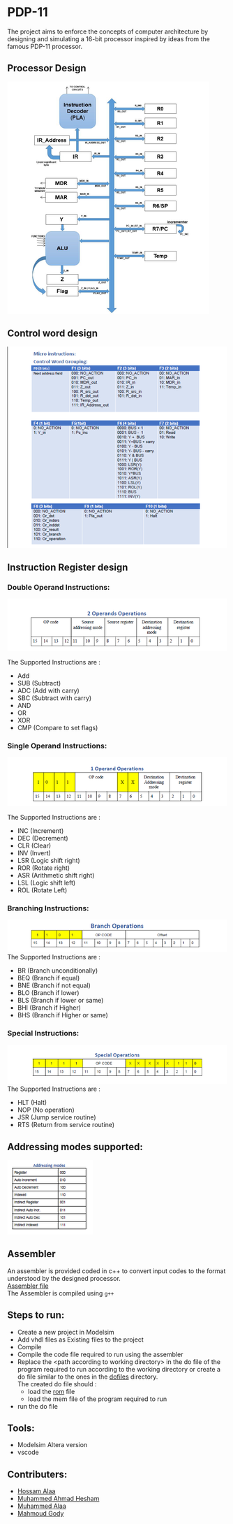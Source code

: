 # PDP-11
The project aims to enforce the concepts of computer architecture by designing and simulating a 16-bit processor inspired by ideas from the famous PDP-11 processor.

## Processor Design

![Processor Design](Figures/Processor_design.png)

## Control word design
![Control Word](Figures/ControlWord.png)

## Instruction Register design
### Double Operand Instructions:
![double](Figures/Double_IR.png)

The Supported Instructions are :
- Add 
- SUB (Subtract)
- ADC (Add with carry)
- SBC (Subtract with carry)
- AND 
- OR
- XOR
- CMP (Compare to set flags)

### Single Operand Instructions:
![Single](Figures/Single_IR.png)

The Supported Instructions are :
- INC (Increment)
- DEC (Decrement)
- CLR (Clear)
- INV (Invert)
- LSR (Logic shift right)
- ROR (Rotate right)
- ASR (Arithmetic shift right)
- LSL (Logic shift left)
- ROL (Rotate Left)

### Branching Instructions:
![Branch](Figures/Branch_IR.png)
The Supported Instructions are :
- BR (Branch unconditionally)
- BEQ (Branch if equal)
- BNE (Branch if not equal)
- BLO (Branch if lower)
- BLS (Branch if lower or same)
- BHI (Branch if Higher)
- BHS (Branch if Higher or same)

### Special Instructions:
![Special](Figures/Special_IR.png)
The Supported Instructions are : 
- HLT (Halt)
- NOP (No operation)
- JSR (Jump service routine)
- RTS (Return from service routine)

## Addressing modes supported:
![Add modes](Figures/add_modes.png)

## Assembler
An assembler is provided coded in c++ to convert input codes to the format understood by the designed processor.  \
[Assembler file](assembler.cpp)  \
The Assembler is compiled using `g++`


## Steps to run:
- Create a new project in Modelsim
- Add vhdl files as Existing files to the project
- Compile
- Compile the code file required to run using the assembler
- Replace the \<path according to working directory> in the do file of the program required to run according to the working directory or create a do file similar to the ones in the [dofiles](dofiles) directory.  \
The created do file should :
  - load the [rom](rom.mem) file
  -  load the mem file of the program required to run 
- run the do file

## Tools: 
- Modelsim Altera version
- vscode

## Contributers:
- [Hossam Alaa](https://github.com/hossamalaa69)
- [Muhammed Ahmad Hesham](https://github.com/Etshawy1)
- [Muhammed Alaa](https://github.com/MuhammeedAlaa)
- [Mahmoud Gody](https://github.com/Moodrammer)

